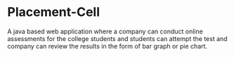 # Placement-Cell
A java based web application where a company can conduct online assessments for the college students and students can attempt the test and company can review the results in the form of bar graph or pie chart.
